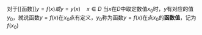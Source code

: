 对于[[函数]]$y=f(x)或y=y(x)\quad x\in D$
当$x$在$D$中取定数值$x_0$时，$y$有对应的值$y_0$，就说函数$y=f(x)$在$x_0$点有定义，$y_0$称为函数$y=f(x)$在点$x_0$的**函数值**，记为$f(x_0)$